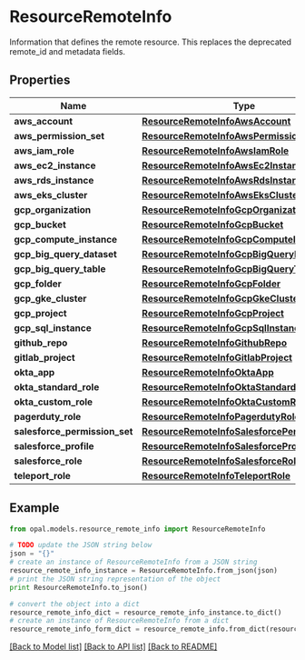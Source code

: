 # ResourceRemoteInfo

Information that defines the remote resource. This replaces the deprecated remote_id and metadata fields.

## Properties

Name | Type | Description | Notes
------------ | ------------- | ------------- | -------------
**aws_account** | [**ResourceRemoteInfoAwsAccount**](ResourceRemoteInfoAwsAccount.md) |  | [optional] 
**aws_permission_set** | [**ResourceRemoteInfoAwsPermissionSet**](ResourceRemoteInfoAwsPermissionSet.md) |  | [optional] 
**aws_iam_role** | [**ResourceRemoteInfoAwsIamRole**](ResourceRemoteInfoAwsIamRole.md) |  | [optional] 
**aws_ec2_instance** | [**ResourceRemoteInfoAwsEc2Instance**](ResourceRemoteInfoAwsEc2Instance.md) |  | [optional] 
**aws_rds_instance** | [**ResourceRemoteInfoAwsRdsInstance**](ResourceRemoteInfoAwsRdsInstance.md) |  | [optional] 
**aws_eks_cluster** | [**ResourceRemoteInfoAwsEksCluster**](ResourceRemoteInfoAwsEksCluster.md) |  | [optional] 
**gcp_organization** | [**ResourceRemoteInfoGcpOrganization**](ResourceRemoteInfoGcpOrganization.md) |  | [optional] 
**gcp_bucket** | [**ResourceRemoteInfoGcpBucket**](ResourceRemoteInfoGcpBucket.md) |  | [optional] 
**gcp_compute_instance** | [**ResourceRemoteInfoGcpComputeInstance**](ResourceRemoteInfoGcpComputeInstance.md) |  | [optional] 
**gcp_big_query_dataset** | [**ResourceRemoteInfoGcpBigQueryDataset**](ResourceRemoteInfoGcpBigQueryDataset.md) |  | [optional] 
**gcp_big_query_table** | [**ResourceRemoteInfoGcpBigQueryTable**](ResourceRemoteInfoGcpBigQueryTable.md) |  | [optional] 
**gcp_folder** | [**ResourceRemoteInfoGcpFolder**](ResourceRemoteInfoGcpFolder.md) |  | [optional] 
**gcp_gke_cluster** | [**ResourceRemoteInfoGcpGkeCluster**](ResourceRemoteInfoGcpGkeCluster.md) |  | [optional] 
**gcp_project** | [**ResourceRemoteInfoGcpProject**](ResourceRemoteInfoGcpProject.md) |  | [optional] 
**gcp_sql_instance** | [**ResourceRemoteInfoGcpSqlInstance**](ResourceRemoteInfoGcpSqlInstance.md) |  | [optional] 
**github_repo** | [**ResourceRemoteInfoGithubRepo**](ResourceRemoteInfoGithubRepo.md) |  | [optional] 
**gitlab_project** | [**ResourceRemoteInfoGitlabProject**](ResourceRemoteInfoGitlabProject.md) |  | [optional] 
**okta_app** | [**ResourceRemoteInfoOktaApp**](ResourceRemoteInfoOktaApp.md) |  | [optional] 
**okta_standard_role** | [**ResourceRemoteInfoOktaStandardRole**](ResourceRemoteInfoOktaStandardRole.md) |  | [optional] 
**okta_custom_role** | [**ResourceRemoteInfoOktaCustomRole**](ResourceRemoteInfoOktaCustomRole.md) |  | [optional] 
**pagerduty_role** | [**ResourceRemoteInfoPagerdutyRole**](ResourceRemoteInfoPagerdutyRole.md) |  | [optional] 
**salesforce_permission_set** | [**ResourceRemoteInfoSalesforcePermissionSet**](ResourceRemoteInfoSalesforcePermissionSet.md) |  | [optional] 
**salesforce_profile** | [**ResourceRemoteInfoSalesforceProfile**](ResourceRemoteInfoSalesforceProfile.md) |  | [optional] 
**salesforce_role** | [**ResourceRemoteInfoSalesforceRole**](ResourceRemoteInfoSalesforceRole.md) |  | [optional] 
**teleport_role** | [**ResourceRemoteInfoTeleportRole**](ResourceRemoteInfoTeleportRole.md) |  | [optional] 

## Example

```python
from opal.models.resource_remote_info import ResourceRemoteInfo

# TODO update the JSON string below
json = "{}"
# create an instance of ResourceRemoteInfo from a JSON string
resource_remote_info_instance = ResourceRemoteInfo.from_json(json)
# print the JSON string representation of the object
print ResourceRemoteInfo.to_json()

# convert the object into a dict
resource_remote_info_dict = resource_remote_info_instance.to_dict()
# create an instance of ResourceRemoteInfo from a dict
resource_remote_info_form_dict = resource_remote_info.from_dict(resource_remote_info_dict)
```
[[Back to Model list]](../README.md#documentation-for-models) [[Back to API list]](../README.md#documentation-for-api-endpoints) [[Back to README]](../README.md)


